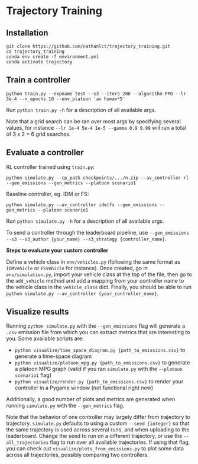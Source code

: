 # Trajectory Training

## Installation

```
git clone https://github.com/nathanlct/trajectory_training.git
cd trajectory_training
conda env create -f environment.yml
conda activate trajectory
```

## Train a controller

```
python train.py --expname test --s3 --iters 200 --algorithm PPO --lr 3e-4 --n_epochs 10 --env_platoon 'av human*5'
```

Run `python train.py -h` for a description of all available args. 

Note that a grid search can be ran over most args by specifying several values, for instance `--lr 1e-4 5e-4 1e-5 --gamma 0.9 0.99` will run a total of 3 x 2 = 6 grid searches. 

## Evaluate a controller

RL controller trained using `train.py`:

```
python simulate.py --cp_path checkpoints/.../n.zip --av_controller rl --gen_emissions --gen_metrics --platoon scenario1
```

Baseline controller, eg. IDM or FS:

```
python simulate.py --av_controller idm|fs --gen_emissions --gen_metrics --platoon scenario1
```

Run `python simulate.py -h` for a description of all available args.

To send a controller through the leaderboard pipeline, use `--gen_emissions --s3 --s3_author {your_name} --s3_strategy {controller_name}`.

**Steps to evaluate your custom controller**

Define a vehicle class in `env/vehicles.py` (following the same format as `IDMVehicle` or `FSVehicle` for instance). Once created, go in `env/simulation.py`, import your vehicle class at the top of the file, then go to the `add_vehicle` method and add a mapping from your controller name to the vehicle class in the `vehicle_class` dict. Finally, you should be able to run `python simulate.py --av_controller {your_controller_name}`.

## Visualize results

Running `python simulate.py` with the `--gen_emissions` flag will generate a `.csv` emission file from which you can extract metrics that are interesting to you. Some available scripts are:

- `python visualize/time_space_diagram.py {path_to_emissions.csv}` to generate a time-space diagram
- `python visualize/platoon_mpg.py {path_to_emissions.csv}` to generate a platoon MPG graph (valid if you ran `simulate.py` with the `--platoon scenario1` flag)
- `python visualize/render.py {path_to_emissions.csv}` to render your controller in a Pygame window (not functional right now)

Additionally, a good number of plots and metrics are generated when running `simulate.py` with the `--gen_metrics` flag. 

Note that the behavior of one controller may largely differ from trajectory to trajectory. `simulate.py` defaults to using a custom `--seed {integer}` so that the same trajectory is used across several runs, and when uploading to the leaderboard. Change the seed to run on a different trajectory, or use the `--all_trajectories` flag to run over all available trajectories. If using that flag, you can check out `visualize/plots_from_emissions.py` to plot some data across all trajectories, possibly comparing two controllers. 
